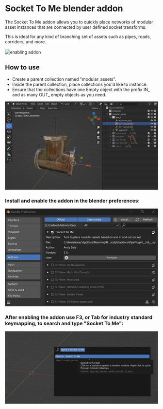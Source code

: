 # Socket To Me blender addon

The Socket To Me addon allows you to quickly place networks of modular asset instances that are connected by user defined socket transforms.

This is ideal for any kind of branching set of assets such as pipes, roads, corridors, and more.
<br />
<br />
![enabling addon](images/socket_pipes.gif)

## How to use
* Create a parent collection named "modular_assets".
* Inside the parent collection, place collections you'd like to instance.
* Ensure that the collections have one Empty object with the prefix IN_ and as many OUT_ empty objects as you need.

![module setup](images/pipe_setup.jpg)
### Install and enable the addon in the blender preferences:

![enabling addon](images/enabling_addon.jpg)

### After enabling the addon use F3, or Tab for industry standard keymapping, to search and type "Socket To Me":

![quick search](images/quick_search.jpg)
